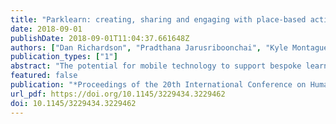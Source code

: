 ```yaml
---
title: "Parklearn: creating, sharing and engaging with place-based activities for seamless mobile learning"
date: 2018-09-01
publishDate: 2018-09-01T11:04:37.661648Z
authors: ["Dan Richardson", "Pradthana Jarusriboonchai", "Kyle Montague", "Ahmed Kharrufa"]
publication_types: ["1"]
abstract: "The potential for mobile technology to support bespoke learning activities seamlessly across learning contexts has not been fully realized. We contribute insights gained from four months of field studies of place-based mobile learning in two different contexts: formal education with a primary school and informal, community-led learning with volunteers in a nearby park. For these studies we introduced ParkLearn: a platform for creating, sharing and engaging with place-based mobile learning activities through seamless learning experiences. The platform enables the creation of easily configurable learning activities that leverage the targeted learning environment and mobile devices' hardware to support situated learning. Learners' uploaded responses to activities can be viewed and shared via a website, supporting seamless follow-up classroom activities. By supporting creativity and independence for both learners and activity designers, ParkLearn promoted a sense of ownership, increased engagement in follow-up activities and supported the leveraging of physical and social communal learning resources."
featured: false
publication: "*Proceedings of the 20th International Conference on Human-Computer Interaction with Mobile Devices and Services*"
url_pdf: https://doi.org/10.1145/3229434.3229462
doi: 10.1145/3229434.3229462
---
```


